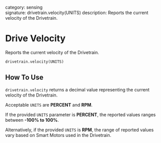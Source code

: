 category: sensing  
signature: drivetrain.velocity(UNITS)
description: Reports the current velocity of the Drivetrain.

# Drive Velocity
 
Reports the current velocity of the Drivetrain.

```python
drivetrain.velocity(UNITS)
```

## How To Use

`drivetrain.velocity` returns a decimal value representing the current velocity of the Drivetrain.

Acceptable `UNITS` are **PERCENT** and **RPM**.

If the provided `UNITS` parameter is **PERCENT**, the reported values ranges between **-100% to 100%**.

Alternatively, if the provided `UNITS` is **RPM**, the range of reported values vary based on Smart Motors used in the Drivetrain.

<advanced>
</advanced>
